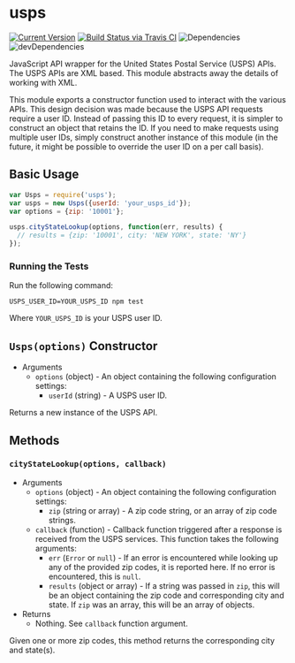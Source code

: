 # usps

[![Current Version](https://img.shields.io/npm/v/usps.svg)](https://www.npmjs.org/package/usps)
[![Build Status via Travis CI](https://travis-ci.org/continuationlabs/usps.svg?branch=master)](https://travis-ci.org/continuationlabs/usps)
![Dependencies](http://img.shields.io/david/continuationlabs/usps.svg)
![devDependencies](http://img.shields.io/david/dev/continuationlabs/usps.svg)

JavaScript API wrapper for the United States Postal Service (USPS) APIs. The USPS APIs are
XML based. This module abstracts away the details of working with XML.

This module exports a constructor function used to interact with the various APIs. This
design decision was made because the USPS API requests require a user ID. Instead of
passing this ID to every request, it is simpler to construct an object that retains the ID.
If you need to make requests using multiple user IDs, simply construct another instance of
this module (in the future, it might be possible to override the user ID on a per call
basis).

## Basic Usage

```javascript
var Usps = require('usps');
var usps = new Usps({userId: 'your_usps_id'});
var options = {zip: '10001'};

usps.cityStateLookup(options, function(err, results) {
  // results = {zip: '10001', city: 'NEW YORK', state: 'NY'}
});
```

### Running the Tests

Run the following command:

```
USPS_USER_ID=YOUR_USPS_ID npm test
```

Where `YOUR_USPS_ID` is your USPS user ID.

## `Usps(options)` Constructor

  - Arguments
    - `options` (object) - An object containing the following configuration settings:
        - `userId` (string) - A USPS user ID.

Returns a new instance of the USPS API.

## Methods

### `cityStateLookup(options, callback)`

  - Arguments
    - `options` (object) - An object containing the following configuration settings:
        - `zip` (string or array) - A zip code string, or an array of zip code strings.
    - `callback` (function) - Callback function triggered after a response is received from the USPS services. This function takes the following arguments:
        - `err` (`Error` or `null`) - If an error is encountered while looking up any of the provided zip codes, it is reported here. If no error is encountered, this is `null`.
        - `results` (object or array) - If a string was passed in `zip`, this will be an object containing the zip code and corresponding city and state. If `zip` was an array, this will be an array of objects.
  - Returns
    - Nothing. See `callback` function argument.

Given one or more zip codes, this method returns the corresponding city and state(s).
